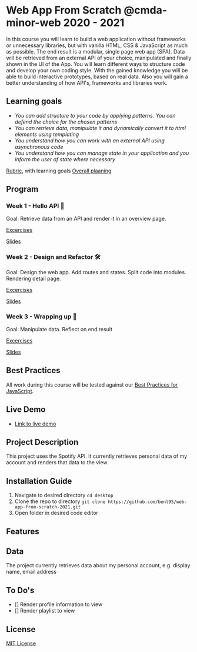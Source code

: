 # Web App From Scratch @cmda-minor-web 2020 - 2021

In this course you will learn to build a web application without frameworks or
unnecessary libraries, but with vanilla HTML, CSS & JavaScript as much as
possible. The end result is a modular, single page web app (SPA). Data will be
retrieved from an external API of your choice, manipulated and finally shown in
the UI of the App. You will learn different ways to structure code and develop
your own coding style. With the gained knowledge you will be able to build
interactive prototypes, based on real data. Also you will gain a better
understanding of how API's, frameworks and libraries work.

## Learning goals

-  _You can add structure to your code by applying patterns. You can defend the
   choice for the chosen patterns_
-  _You can retrieve data, manipulate it and dynamically convert it to html
   elements using templating_
-  _You understand how you can work with an external API using asynchronous
   code_
-  _You understand how you can manage state in your application and you inform
   the user of state where necessary_

[Rubric](https://docs.google.com/spreadsheets/d/1vJJ4EhIqkefWj1nWFp0Pnvy1Kld-S2V3qwZgC6XQO0c/edit?usp=sharing),
with learning goals
[Overall plaaning](https://teams.microsoft.com/l/file/95EAEC95-4AB8-4E62-A810-2445969460B6?tenantId=0907bb1e-21fc-476f-8843-02d09ceb59a7&fileType=xlsx&objectUrl=https%3A%2F%2Ficthva.sharepoint.com%2Fsites%2FFDMCI_EDU__CMD20_21_Minor_Web_5i7j73jt%2FShared%20Documents%2F02%20-%20Web%20App%20From%20Scratch%2FWAFS%202021%20Planning.xlsx&baseUrl=https%3A%2F%2Ficthva.sharepoint.com%2Fsites%2FFDMCI_EDU__CMD20_21_Minor_Web_5i7j73jt&serviceName=teams&threadId=19:9bd8abc7b32c4e0196ddbaae12cf8e79@thread.tacv2&groupId=5d001f9a-0a4b-4768-92b1-0f1768328ba3)

## Program

### Week 1 - Hello API 🐒

Goal: Retrieve data from an API and render it in an overview page.

[Excercises](https://github.com/cmda-minor-web/web-app-from-scratch-2021/blob/master/course/week-1.md)

[Slides](https://docs.google.com/presentation/d/1hXfgIhBzJ2QXDmpKpMcx7G-a9R_fVrcPdeOyM3G0I00/edit?usp=sharing)

### Week 2 - Design and Refactor 🛠

Goal: Design the web app. Add routes and states. Split code into modules.
Rendering detail page.

[Excercises](https://github.com/cmda-minor-web/web-app-from-scratch-2021/blob/master/course/week-2.md)

[Slides](https://docs.google.com/presentation/d/1ycANqFk9LtrZCBJF2TyQ1c_bejjEctSlb-52xbK_P1g/edit?usp=sharing)

### Week 3 - Wrapping up 🎁

Goal: Manipulate data. Reflect on end result

[Excercises](https://github.com/cmda-minor-web/web-app-from-scratch-2021/blob/master/course/week-3.md)

[Slides](https://docs.google.com/presentation/d/1yZi-ODpENKHMr0-kpKmnCI6dGSgXS9oeLxMXCJnieic/edit?usp=sharing)

## Best Practices

All work during this course will be tested against our
[Best Practices for JavaScript](https://github.com/cmda-minor-web/best-practices/blob/master/javascript.md).

<!-- Add a link to your live demo in Github Pages 🌐-->

## Live Demo

-  [Link to live demo](https://spotify-authentication.netlify.app)

<!-- ☝️ replace this description with a description of your own work -->

## Project Description

This project uses the Spotify API. It currently retrieves personal data of my
account and renders that data to the view.

<!-- replace the code in the /docs folder with your own, so you can showcase your work with GitHub Pages 🌍 -->

<!-- Add a nice poster image here at the end of the week, showing off your shiny frontend 📸 -->

<!-- Maybe a table of contents here? 📚 -->

<!-- How about a section that describes how to install this project? 🤓 -->

## Installation Guide

1. Navigate to desired directory `cd desktop`
2. Clone the repo to directory
   `git clone https://github.com/benl95/web-app-from-scratch-2021.git`
3. Open folder in desired code editor

<!-- ...but how does one use this project? What are its features 🤔 -->

## Features

<!-- What external data source is featured in your project and what are its properties 🌠 -->

## Data

The project currently retrieves data about my personal account, e.g. display
name, email address

<!-- Maybe a checklist of done stuff and stuff still on your wishlist? ✅ -->

## To Do's

-  [] Render profile information to view
-  [] Render playlist to view

<!-- How about a license here? 📜 (or is it a licence?) 🤷 -->

## License

[MIT License](https://opensource.org/licenses/MIT)
